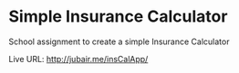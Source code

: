# Simple Insurance Calculator
School assignment to create a simple Insurance Calculator

Live URL: http://jubair.me/insCalApp/
